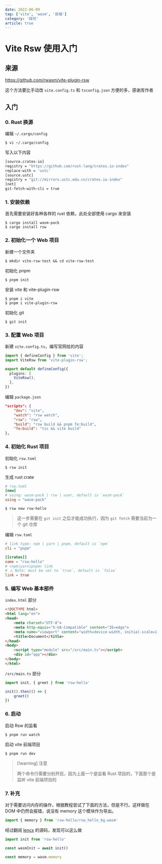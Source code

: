```yaml
---
date: 2022-06-09
tag: ['vite', 'wasm', '前端']
category: '踩坑'
article: true
---
```



# Vite Rsw 使用入门

## 来源

<https://github.com/rwasm/vite-plugin-rsw>

这个方法要比手动改 `vite.config.ts` 和 `tsconfig.json` 方便的多，感谢库作者

## 入门

### 0. Rust 换源

编辑 `~/.cargo/config`

```shell
$ vi ~/.cargo/config
```

写入以下内容

```bash
[source.crates-io]
registry = "https://github.com/rust-lang/crates.io-index"
replace-with = 'ustc'
[source.ustc]
registry = "git://mirrors.ustc.edu.cn/crates.io-index"
[net]
git-fetch-with-cli = true
```

### 1. 安装依赖

首先需要安装好各种各样的 rust 依赖，此处全部使用 cargo 来安装

```shell
$ cargo install wasm-pack
$ cargo install rsw
```

### 2. 初始化一个 Web 项目

新建一个文件夹

```shell
$ mkdir vite-rsw-test && cd vite-rsw-test
```

初始化 pnpm

```shell
$ pnpm init
```

安装 vite 和 vite-plugin-rsw

```shell
$ pnpm i vite
$ pnpm i vite-plugin-rsw
```

初始化 git

```shell
$ git init
```

### 3. 配置 Web 项目

新建 `vite.config.ts`，编写官网给的内容

```ts
import { defineConfig } from 'vite';
import ViteRsw from 'vite-plugin-rsw';

export default defineConfig({
  plugins: [
    ViteRsw(),
  ],
})
```

编辑 `package.json`

```json
"scripts": {
	"dev": "vite",
	"watch": "rsw watch",
	"rsw": "rsw",
	"build": "rsw build && pnpm fe:build",
	"fe:build": "tsc && vite build"
},
```

### 4. 初始化 Rust 项目

初始化 `rsw.toml`

```shell
$ rsw init
```

生成 rust crate

```toml
# rsw.toml
[new]
# using: wasm-pack | rsw | user, default is `wasm-pack`
using = "wasm-pack"
```

```shell
$ rsw new rsw-hello
```

> 这一步需要在 `git init` 之后才能成功执行，因为 `git fetch` 需要当前为一个 git 仓库

编辑 `rsw.toml`

```toml
# link type: npm | yarn | pnpm, default is `npm`
cli = "pnpm"

[[crates]]
name = "rsw-hello"
# <npm|yarn|pnpm> link
# ⚠️ Note: must be set to `true`, default is `false`
link = true
```

### 5. 编写 Web 基本部件

`index.html` 部分

```html
<!DOCTYPE html>
<html lang="en">
<head>
    <meta charset="UTF-8">
    <meta http-equiv="X-UA-Compatible" content="IE=edge">
    <meta name="viewport" content="width=device-width, initial-scale=1.0">
    <title>Document</title>
</head>
<body>
    <script type="module" src="/src/main.ts"></script>
    <div id="app"></div>
</body>
</html>
```

`/src/main.ts` 部分

```ts
import init, { greet } from 'rsw-hello'

init().then(() => {
    greet()
})
```

### 6. 启动

启动 Rsw 的监看

```shell
$ pnpm run watch
```

启动 vite 前端项目

```shell
$ pnpm run dev
```

> [!warning] 注意
> 
> 两个命令行需要分别开启，因为上面一个是监看 Rust 项目的，下面那个是监听 vite 前端项目的

### 7. 补充

对于需要访问内存的操作，根据教程尝试了下面的方法，但是不行。这样做在 DOM 中仍然会报错，说没有 memory 这个模块作为导出。

```ts
import { memory } from 'rsw-hello/rsw_hello_bg.wasm'
```

经过翻阅 [lencx](https://github.com/lencx) 的源码，发现可以这么做

```ts
import init from 'rsw-hello'

const wasmInit = await init()

const memory = wasm.memory
```

